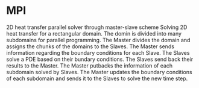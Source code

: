 # MPI
2D heat transfer parallel solver through master-slave scheme
Solving 2D heat transfer for a rectangular domain. The domin is divided into many subdomains for parallel programming. 
The Master divides the domain and assigns the chunks of the domains to the Slaves. 
The Master sends information regarding the boundary conditions for each Slave.
The Slaves solve a PDE based on their bundary conditions.
The Slaves send back their results to the Master.
The Master putbacks the information of each subdomain solved by Slaves.
The Master updates the boundary conditions of each subdomain and sends it to the Slaves to solve the new time step.
